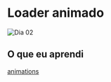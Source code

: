 # Loader animado

<img src="https://user-images.githubusercontent.com/37448340/88348825-d5573380-cd24-11ea-832c-989e091167b8.gif" alt="Dia 02" style="max-width: 100%; display: inline-block;" data-target="animated-image.originalImage">

## O que eu aprendi

<a href="https://www.w3schools.com/css/css3_animations.asp" rel="nofollow">animations</a>

